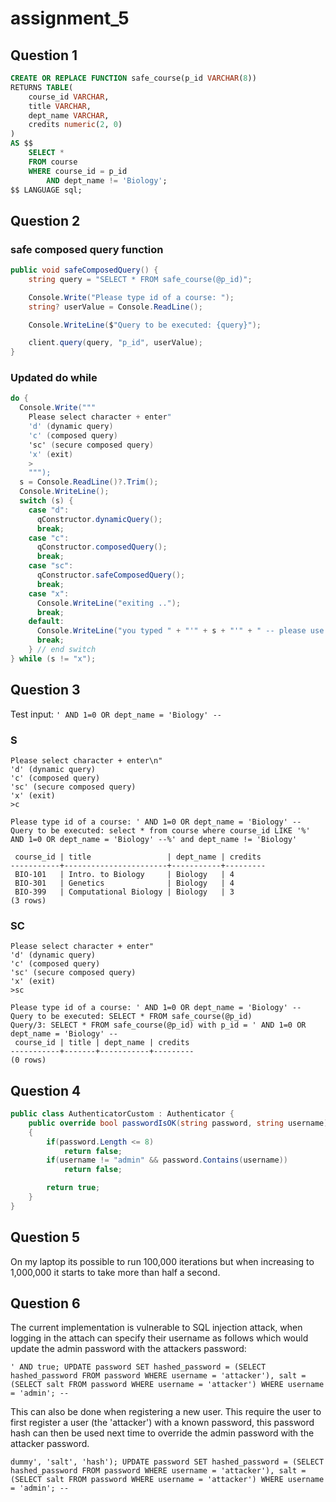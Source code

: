 # assignment_5

## Question 1

```sql
CREATE OR REPLACE FUNCTION safe_course(p_id VARCHAR(8))
RETURNS TABLE(
    course_id VARCHAR,
    title VARCHAR,
    dept_name VARCHAR,
    credits numeric(2, 0)
) 
AS $$
    SELECT * 
    FROM course 
    WHERE course_id = p_id 
        AND dept_name != 'Biology';
$$ LANGUAGE sql;
```

## Question 2

### safe composed query function
```csharp
public void safeComposedQuery() {
    string query = "SELECT * FROM safe_course(@p_id)";

    Console.Write("Please type id of a course: ");
    string? userValue = Console.ReadLine();

    Console.WriteLine($"Query to be executed: {query}");

    client.query(query, "p_id", userValue);
}
```

### Updated do while
```csharp
do {
  Console.Write("""
    Please select character + enter"
    'd' (dynamic query)
    'c' (composed query)
    'sc' (secure composed query)
    'x' (exit)
    >
    """);
  s = Console.ReadLine()?.Trim();
  Console.WriteLine();
  switch (s) {
    case "d":
      qConstructor.dynamicQuery();
      break;
    case "c":
      qConstructor.composedQuery();
      break;
    case "sc":
      qConstructor.safeComposedQuery();
      break;
    case "x": 
      Console.WriteLine("exiting ..");
      break;
    default:
      Console.WriteLine("you typed " + "'" + s + "'" + " -- please use a suggested value");
      break;
    } // end switch
} while (s != "x");
```

## Question 3

Test input: `' AND 1=0 OR dept_name = 'Biology' --`

### S
```
Please select character + enter\n"
'd' (dynamic query)
'c' (composed query)
'sc' (secure composed query)
'x' (exit)
>c

Please type id of a course: ' AND 1=0 OR dept_name = 'Biology' --
Query to be executed: select * from course where course_id LIKE '%' AND 1=0 OR dept_name = 'Biology' --%' and dept_name != 'Biology'

 course_id | title                 | dept_name | credits
-----------+-----------------------+-----------+---------
 BIO-101   | Intro. to Biology     | Biology   | 4
 BIO-301   | Genetics              | Biology   | 4
 BIO-399   | Computational Biology | Biology   | 3
(3 rows)
```

### SC
```
Please select character + enter"
'd' (dynamic query)
'c' (composed query)
'sc' (secure composed query)
'x' (exit)
>sc

Please type id of a course: ' AND 1=0 OR dept_name = 'Biology' --
Query to be executed: SELECT * FROM safe_course(@p_id)
Query/3: SELECT * FROM safe_course(@p_id) with p_id = ' AND 1=0 OR dept_name = 'Biology' --
 course_id | title | dept_name | credits
-----------+-------+-----------+---------
(0 rows)
```

## Question 4

```csharp
public class AuthenticatorCustom : Authenticator {
    public override bool passwordIsOK(string password, string username)
    {
        if(password.Length <= 8)
            return false;
        if(username != "admin" && password.Contains(username))
            return false;

        return true;
    }
}
```

## Question 5

On my laptop its possible to run 100,000 iterations but when increasing to 1,000,000 it starts to take more than half a second.

## Question 6

The current implementation is vulnerable to SQL injection attack, when logging in the attach can specify their username as follows which would update the admin password with the attackers password:

```
' AND true; UPDATE password SET hashed_password = (SELECT hashed_password FROM password WHERE username = 'attacker'), salt = (SELECT salt FROM password WHERE username = 'attacker') WHERE username = 'admin'; --
```

This can also be done when registering a new user. This require the user to first register a user (the 'attacker') with a known password, this password hash can then be used next time to override the admin password with the attacker password.

```
dummy', 'salt', 'hash'); UPDATE password SET hashed_password = (SELECT hashed_password FROM password WHERE username = 'attacker'), salt = (SELECT salt FROM password WHERE username = 'attacker') WHERE username = 'admin'; --
```
